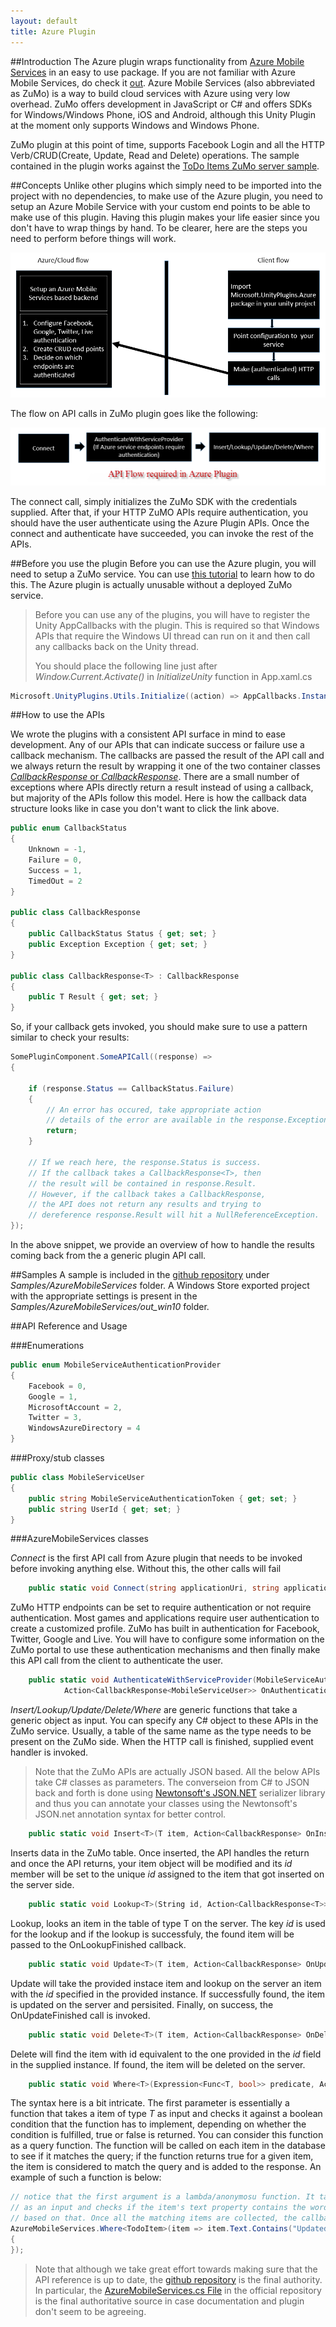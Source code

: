 ```yaml
---
layout: default
title: Azure Plugin
---
```


##Introduction
The Azure plugin wraps functionality from [Azure Mobile Services](https://azure.microsoft.com/en-us/documentation/services/mobile-services/) in an easy to use package. If you are not familiar with Azure Mobile Services, do check it [out](https://azure.microsoft.com/en-us/documentation/services/mobile-services/). Azure Mobile Services (also abbreviated as ZuMo) is a way to build cloud services with Azure using very low overhead. ZuMo offers development in JavaScript or C# and offers SDKs for Windows/Windows Phone, iOS and Android, although this Unity Plugin at the moment only supports Windows and Windows Phone. 

ZuMo plugin at this point of time, supports Facebook Login and all the HTTP Verb/CRUD(Create, Update, Read and Delete) operations. The sample contained in the plugin works against the [ToDo Items ZuMo server sample](https://azure.microsoft.com/en-us/documentation/articles/mobile-services-dotnet-backend-windows-store-dotnet-get-started/).


##Concepts
Unlike other plugins which simply need to be imported into the project with no dependencies, to make use of the Azure plugin, you need to setup an Azure Mobile Service with  your custom end points to be able to make use of this plugin. Having this plugin makes your life easier since you don't have to wrap things by hand. To be clearer, here are the steps you need to perform before things will work.

![Azure Mobile Services Setup](images/setting_up_zumo.png)

The flow on API calls in ZuMo plugin goes like the following:

![Azure Mobile Services Setup](images/api_flow.png)

The connect call, simply initializes the ZuMo SDK with the credentials supplied. After that, if your HTTP ZuMO APIs require authentication, you should have the user authenticate using the Azure Plugin APIs. Once the connect and authenticate have succeeded, you can invoke the rest of the APIs.

##Before you use the plugin
Before you can use the Azure plugin, you will need to setup a ZuMo service. You can use [this tutorial](https://azure.microsoft.com/en-us/documentation/articles/mobile-services-dotnet-backend-windows-store-dotnet-get-started/) to learn how to do this. The Azure plugin is actually unusable without a deployed ZuMo service.

>Before you can use any of the plugins, you will have to register the Unity AppCallbacks with the plugin. This is required so that Windows APIs that require the Windows UI thread can run on it and then call any callbacks back on the Unity thread.
>
>You should place the following line just after *Window.Current.Activate()* in *InitializeUnity* function in App.xaml.cs

```C#
Microsoft.UnityPlugins.Utils.Initialize((action) => AppCallbacks.Instance.InvokeOnAppThread(new AppCallbackItem(() => action()), false));
```

##How to use the APIs

We wrote the plugins with a consistent API surface in mind to ease development. Any of our APIs that can indicate success or failure use a callback mechanism. The callbacks are passed the result of the API call and we always return the result by wrapping it one of the two container classes [*CallbackResponse* or *CallbackResponse<T>*](https://github.com/Microsoft/unityplugins/blob/master/EditorProjects/Microsoft.UnityPlugins.Common/CallbackResponse.cs). There are a small number of exceptions where APIs directly return a result instead of using a callback, but majority of the APIs follow this model. Here is how the callback data structure looks like in case you don't want to click the link above.

```C#
public enum CallbackStatus
{
    Unknown = -1,
    Failure = 0,
    Success = 1,
    TimedOut = 2
}

public class CallbackResponse
{
    public CallbackStatus Status { get; set; }
    public Exception Exception { get; set; }
}

public class CallbackResponse<T> : CallbackResponse
{
    public T Result { get; set; }
}
```

So, if your callback gets invoked, you should make sure to use a pattern similar to check your results:

```C#
SomePluginComponent.SomeAPICall((response) =>
{

    if (response.Status == CallbackStatus.Failure)
    {
        // An error has occured, take appropriate action
		// details of the error are available in the response.Exception
        return;
    }
	
    // If we reach here, the response.Status is success.
	// If the callback takes a CallbackResponse<T>, then 
	// the result will be contained in response.Result.
	// However, if the callback takes a CallbackResponse, 
	// the API does not return any results and trying to 
	// dereference response.Result will hit a NullReferenceException.
});
```

In the above snippet, we provide an overview of how to handle the results coming back from the a generic plugin API call.


##Samples
A sample is included in the [github repository](https://github.com/Microsoft/unityplugins) under *Samples/AzureMobileServices* folder. A Windows Store exported project with the appropriate settings is present in the *Samples/AzureMobileServices/out_win10* folder.

##API Reference and Usage

###Enumerations
```C#
public enum MobileServiceAuthenticationProvider
{
    Facebook = 0,
    Google = 1,
    MicrosoftAccount = 2,
    Twitter = 3,
    WindowsAzureDirectory = 4
}
```	
###Proxy/stub classes

```C#
public class MobileServiceUser
{
    public string MobileServiceAuthenticationToken { get; set; }
    public string UserId { get; set; }
}
```
	
###AzureMobileServices classes


*Connect* is the first API call from Azure plugin that needs to be invoked before invoking anything else. Without this, the other calls will fail
	
```C#
    public static void Connect(string applicationUri, string applicationKey);
```


ZuMo HTTP endpoints can be set to require authentication or not require authentication. Most games and applications require user authentication to create a customized profile. ZuMo has built in authentication for Facebook, Twitter, Google and Live. You will have to configure some information on the ZuMo portal to use these authentication mechanisms and then finally make this API call from the client to authenticate the user.

```C#
    public static void AuthenticateWithServiceProvider(MobileServiceAuthenticationProvider authenticationProvider,
            Action<CallbackResponse<MobileServiceUser>> OnAuthenticationFinished)
```		


*Insert/Lookup/Update/Delete/Where<T>* are generic functions that take a generic object as input. You can specify any C# object to these APIs in the ZuMo service. Usually, a table of the same name as the type needs to be present on the ZuMo side. When the HTTP call is finished, supplied event handler is invoked.

> Note that the ZuMo APIs are actually JSON based. All the below APIs take C# classes as parameters. The converseion from C# to JSON back and forth is done using [Newtonsoft's JSON.NET](http://www.newtonsoft.com/json) serializer library and thus you can annotate your classes using the Newtonsoft's JSON.net annotation syntax for better control.


```C#
    public static void Insert<T>(T item, Action<CallbackResponse> OnInsertFinished)
```	

Inserts data in the ZuMo table. Once inserted, the API handles the return and once the API returns, your item object will be modified and its *id* member will be set to the unique *id* assigned to the item that got inserted on the server side.

	
```C#	
    public static void Lookup<T>(String id, Action<CallbackResponse<T>> OnLookupFinished)
```

Lookup, looks an item in the table of type T on the server. The key *id* is used for the lookup and if the lookup is successfuly, the found item will be passed to the OnLookupFinished callback.	

	
```C#	
    public static void Update<T>(T item, Action<CallbackResponse> OnUpdateFinished)
```
	
Update will take the provided instace item and lookup on the server an item with the *id* specified in the provided instance. If successfully found, the item is updated on the server and persisited. Finally, on success, the OnUpdateFinished call is invoked.
	
```C#	
    public static void Delete<T>(T item, Action<CallbackResponse> OnDeleteFinished)
```
	
Delete will find the item with id equivalent to the one provided in the *id* field in the supplied instance. If found, the item will be deleted on the server.
	
```C#	
    public static void Where<T>(Expression<Func<T, bool>> predicate, Action<CallbackResponse<List<T>>> OnWhereFinished)
```

The syntax here is a bit intricate. The first parameter is essentially a function that takes a item of type *T* as input and checks it against a boolean condition that the function has to implement, depending on whether the condition is fulfilled, true or false is returned. You can consider this function as a query function. The function will be called on each item in the database to see if it matches the query; if the function returns true for a given item, the item is considered to match the query and is added to the response. An example of such a function is below:

```C#
// notice that the first argument is a lambda/anonymosu function. It takes the *item* of type TodoItem
// as an input and checks if the item's text property contains the word "Updated" and returns true/false 
// based on that. Once all the matching items are collected, the callback is invoked with the results
AzureMobileServices.Where<TodoItem>(item => item.Text.Contains("Updated"), (response) =>
{
});
```


> Note that although we take great effort towards making sure that the API reference is up to date, the [github repository](https://github.com/Microsoft/unityplugins) is the final authority. In particular, the [AzureMobileServices.cs File](https://github.com/Microsoft/unityplugins/blob/master/EditorProjects/Microsoft.UnityPlugins.AzureMobileServices.Editor/AzureMobileServices.cs) in the official repository is the final authoritative source in case documentation and plugin don't seem to be agreeing.


